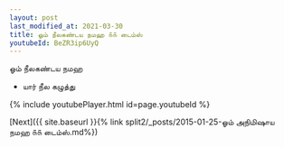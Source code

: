 ```yaml
---
layout: post
last_modified_at: 2021-03-30
title: ஓம் நீலகண்டய நமஹ ௧௧ டைம்ஸ்
youtubeId: BeZR3ip6UyQ
---
```

 
 
 ஓம் நீலகண்டய நமஹ  
 
 -  யார் நீல கழுத்து 
 
  
 
  
 
 
 
 
 
 


{% include youtubePlayer.html id=page.youtubeId %}
 
[Next]({{ site.baseurl }}{% link  split2/_posts/2015-01-25-ஓம் அநிமிஷாய நமஹ ௧௧ டைம்ஸ்.md%})
 
